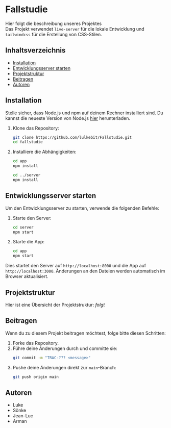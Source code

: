 # Fallstudie

Hier folgt die beschreibung unseres Projektes <br>
Das Projekt verwendet `live-server` für die lokale Entwicklung und `tailwindcss` für die Erstellung von CSS-Stilen.

## Inhaltsverzeichnis

-   [Installation](#installation)
-   [Entwicklungsserver starten](#entwicklungsserver-starten)
-   [Projektstruktur](#projektstruktur)
-   [Beitragen](#beitragen)
-   [Autoren](#autoren)

## Installation

Stelle sicher, dass Node.js und npm auf deinem Rechner installiert sind. Du kannst die neueste Version von Node.js [hier](https://nodejs.org/) herunterladen.

1. Klone das Repository:

    ```sh
    git clone https://github.com/lulkebit/Fallstudie.git
    cd fallstudie
    ```

2. Installiere die Abhängigkeiten:

    ```sh
    cd app
    npm install

    cd ../server
    npm install
    ```

## Entwicklungsserver starten

Um den Entwicklungsserver zu starten, verwende die folgenden Befehle:

1. Starte den Server:

    ```sh
    cd server
    npm start
    ```

2. Starte die App:

    ```sh
    cd app
    npm start
    ```

Dies startet den Server auf `http://localhost:8000` und die App auf `http://localhost:3000`. Änderungen an den Dateien werden automatisch im Browser aktualisiert.

## Projektstruktur

Hier ist eine Übersicht der Projektstruktur:
_folgt_

## Beitragen

Wenn du zu diesem Projekt beitragen möchtest, folge bitte diesen Schritten:

1. Forke das Repository.
2. Führe deine Änderungen durch und committe sie:
    ```sh
    git commit -m "TRAC-??? <message>"
    ```
3. Pushe deine Änderungen direkt zur `main`-Branch:
    ```sh
    git push origin main
    ```

## Autoren

-   Luke
-   Sönke
-   Jean-Luc
-   Arman
